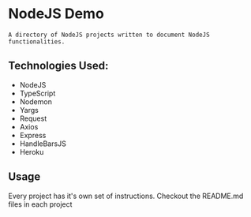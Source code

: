 # NodeJS Demo
    A directory of NodeJS projects written to document NodeJS functionalities.

## Technologies Used:
- NodeJS
- TypeScript
- Nodemon
- Yargs
- Request
- Axios
- Express
- HandleBarsJS
- Heroku

## Usage
Every project has it's own set of instructions. Checkout the README.md files in each project 
